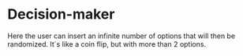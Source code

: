# Decision-maker
Here the user can insert an infinite number of options that will then be randomized.
It´s like a coin flip, but with more than 2 options.
